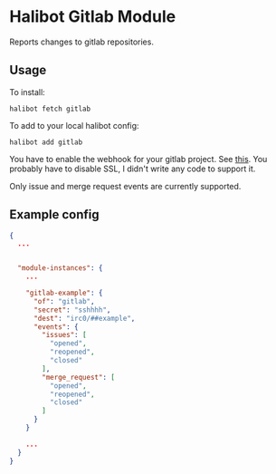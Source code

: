 Halibot Gitlab Module
=====================

Reports changes to gitlab repositories.

Usage
-----

To install:

```
halibot fetch gitlab
```

To add to your local halibot config:

```
halibot add gitlab
```

You have to enable the webhook for your gitlab project. See [this](https://gitlab.com/gitlab-org/gitlab-ce/blob/master/doc/web_hooks/web_hooks.md).
You probably have to disable SSL, I didn't write any code to support it.

Only issue and merge request events are currently supported.


Example config
--------------

```json
{
  ...


  "module-instances": {
    ...

    "gitlab-example": {
      "of": "gitlab",
      "secret": "sshhhh",
      "dest": "irc0/##example",
      "events": {
        "issues": [
          "opened",
          "reopened",
          "closed"
        ],
        "merge_request": [
          "opened",
          "reopened",
          "closed"
        ]
      }
    }

    ...
  }
}
```
